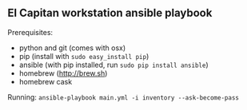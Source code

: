 El Capitan workstation ansible playbook
---------------------------------------

Prerequisites:
  - python and git (comes with osx)
  - pip (install with `sudo easy_install pip`)
  - ansible (with pip installed, run `sudo pip install ansible`)
  - homebrew (http://brew.sh)
  - homebrew cask

Running: `ansible-playbook main.yml -i inventory --ask-become-pass`


